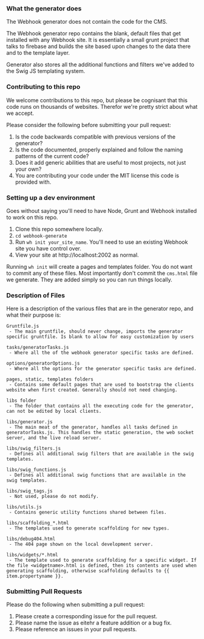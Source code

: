 ### What the generator does

The Webhook generator does not contain the code for the CMS.

The Webhook generator repo contains the blank, default files that get installed with any Webhook site. It is essentially a small grunt project that talks to firebase and builds the site based upon changes to the data there and to the template layer.

Generator also stores all the additional functions and filters we've added to the Swig JS templating system.

### Contributing to this repo

We welcome contributions to this repo, but please be cognisant that this code runs on thousands of websites. Therefor we're pretty strict about what we accept.

Please consider the following before submitting your pull request:

1. Is the code backwards compatible with previous versions of the generator?
2. Is the code documented, properly explained and follow the naming patterns of the current code?
3. Does it add generic abilities that are useful to most projects, not just your own?
4. You are contributing your code under the MIT license this code is provided with.

### Setting up a dev environment

Goes without saying you'll need to have Node, Grunt and Webhook installed to work on this repo.

1. Clone this repo somewhere locally.
2. `cd webhook-generate`
3. Run `wh init your_site_name`. You'll need to use an existing Webhook site you have control over.
4. View your site at http://localhost:2002 as normal.

Running `wh init` will create a pages and templates folder. You do not want to commit any of these files. Most importantly don't commit the `cms.html` file we generate. They are added simply so you can run things locally.

### Description of Files

Here is a description of the various files that are in the generator repo, and what their purpose is:

```
Gruntfile.js 
 - The main gruntfile, should never change, imports the generator specific gruntfile. Is blank to allow for easy customization by users

tasks/generatorTasks.js 
 - Where all the of the webhook generator specific tasks are defined.

options/generatorOptions.js 
 - Where all the options for the generator specific tasks are defined.

pages, static, templates folders 
 - Contains some default pages that are used to bootstrap the clients website when first created. Generally should not need changing.

libs folder 
 - The folder that contains all the executing code for the generator, can not be edited by local clients.

libs/generator.js 
 - The main meat of the generator, handles all tasks defined in generatorTasks.js. This handles the static generation, the web socket server, and the live reload server.

libs/swig_filters.js 
 - Defines all additional swig filters that are available in the swig templates.

libs/swig_functions.js 
 - Defines all additional swig functions that are available in the swig templates.

libs/swig_tags.js 
 - Not used, please do not modify.

libs/utils.js 
 - Contains generic utility functions shared between files.

libs/scaffolding_*.html 
 - The templates used to generate scaffolding for new types.

libs/debug404.html 
 - The 404 page shown on the local development server.

libs/widgets/*.html 
 - The template used to generate scaffolding for a specific widget. If the file <widgetname>.html is defined, then its contents are used when generating scaffolding, otherwise scaffolding defaults to {{ item.propertyname }}.
```

### Submitting Pull Requests

Please do the following when submitting a pull request:

1. Please create a corresponding issue for the pull request.
2. Please name the issue as eitehr a feature addition or a bug fix.
3. Please reference an issues in your pull requests.
